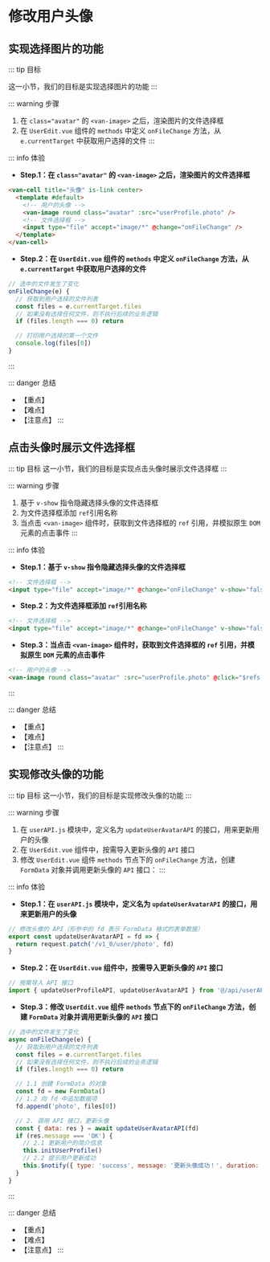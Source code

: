
# 修改用户头像

## 实现选择图片的功能

::: tip 目标

这一小节，我们的目标是实现选择图片的功能
:::

::: warning 步骤

1. 在 `class="avatar"` 的 `<van-image>` 之后，渲染图片的文件选择框
2. 在 `UserEdit.vue` 组件的 `methods` 中定义 `onFileChange` 方法，从 `e.currentTarget` 中获取用户选择的文件
:::

::: info 体验

* **Step.1：在 `class="avatar"` 的 `<van-image>` 之后，渲染图片的文件选择框**

```html
<van-cell title="头像" is-link center>
  <template #default>
    <!-- 用户的头像 -->
    <van-image round class="avatar" :src="userProfile.photo" />
    <!-- 文件选择框 -->
    <input type="file" accept="image/*" @change="onFileChange" />
  </template>
</van-cell>
```

* **Step.2：在 `UserEdit.vue` 组件的 `methods` 中定义 `onFileChange` 方法，从 `e.currentTarget` 中获取用户选择的文件**

```js
// 选中的文件发生了变化
onFileChange(e) {
  // 获取到用户选择的文件列表
  const files = e.currentTarget.files
  // 如果没有选择任何文件，则不执行后续的业务逻辑
  if (files.length === 0) return

  // 打印用户选择的第一个文件
  console.log(files[0])
}
```

:::

::: danger 总结

* 【重点】
* 【难点】
* 【注意点】
:::

## 点击头像时展示文件选择框

::: tip 目标
这一小节，我们的目标是实现点击头像时展示文件选择框
:::

::: warning 步骤

1. 基于 `v-show` 指令隐藏选择头像的文件选择框
2. 为文件选择框添加 `ref`引用名称
3. 当点击 `<van-image>` 组件时，获取到文件选择框的 `ref` 引用，并模拟原生 `DOM` 元素的点击事件
:::

::: info 体验

* **Step.1：基于 `v-show` 指令隐藏选择头像的文件选择框**

```html
<!-- 文件选择框 -->
<input type="file" accept="image/*" @change="onFileChange" v-show="false" />
```

* **Step.2：为文件选择框添加 `ref`引用名称**

```html
<!-- 文件选择框 -->
<input type="file" accept="image/*" @change="onFileChange" v-show="false" ref="fileRef" />
```

* **Step.3：当点击 `<van-image>` 组件时，获取到文件选择框的 `ref` 引用，并模拟原生 `DOM` 元素的点击事件**

```html
<!-- 用户的头像 -->
<van-image round class="avatar" :src="userProfile.photo" @click="$refs.fileRef.click()" />
```

:::

::: danger 总结

* 【重点】
* 【难点】
* 【注意点】
:::

## 实现修改头像的功能

::: tip 目标
这一小节，我们的目标是实现修改头像的功能
:::

::: warning 步骤

1. 在 `userAPI.js` 模块中，定义名为 `updateUserAvatarAPI` 的接口，用来更新用户的头像
2. 在 `UserEdit.vue` 组件中，按需导入更新头像的 `API` 接口
3. 修改 `UserEdit.vue` 组件 `methods` 节点下的 `onFileChange` 方法，创建 `FormData` 对象并调用更新头像的 `API` 接口：
:::

::: info 体验

* **Step.1：在 `userAPI.js` 模块中，定义名为 `updateUserAvatarAPI` 的接口，用来更新用户的头像**

```js
// 修改头像的 API（形参中的 fd 表示 FormData 格式的表单数据）
export const updateUserAvatarAPI = fd => {
  return request.patch('/v1_0/user/photo', fd)
}
```

* **Step.2：在 `UserEdit.vue` 组件中，按需导入更新头像的 `API` 接口**

```js
// 按需导入 API 接口
import { updateUserProfileAPI, updateUserAvatarAPI } from '@/api/userAPI.js'
```

* **Step.3：修改 `UserEdit.vue` 组件 `methods` 节点下的 `onFileChange` 方法，创建 `FormData` 对象并调用更新头像的 `API` 接口**

```js
// 选中的文件发生了变化
async onFileChange(e) {
  // 获取到用户选择的文件列表
  const files = e.currentTarget.files
  // 如果没有选择任何文件，则不执行后续的业务逻辑
  if (files.length === 0) return

  // 1.1 创建 FormData 的对象
  const fd = new FormData()
  // 1.2 向 fd 中追加数据项
  fd.append('photo', files[0])

  // 2. 调用 API 接口，更新头像
  const { data: res } = await updateUserAvatarAPI(fd)
  if (res.message === 'OK') {
    // 2.1 更新用户的简介信息
    this.initUserProfile()
    // 2.2 提示用户更新成功
    this.$notify({ type: 'success', message: '更新头像成功！', duration: 2000 })
  }
}
```

:::

::: danger 总结

* 【重点】
* 【难点】
* 【注意点】
:::
